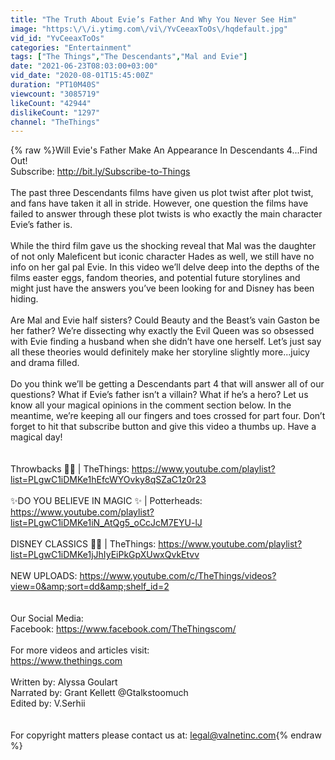 ```yaml
---
title: "The Truth About Evie’s Father And Why You Never See Him"
image: "https:\/\/i.ytimg.com\/vi\/YvCeeaxToOs\/hqdefault.jpg"
vid_id: "YvCeeaxToOs"
categories: "Entertainment"
tags: ["The Things","The Descendants","Mal and Evie"]
date: "2021-06-23T08:03:00+03:00"
vid_date: "2020-08-01T15:45:00Z"
duration: "PT10M40S"
viewcount: "3085719"
likeCount: "42944"
dislikeCount: "1297"
channel: "TheThings"
---
```

{% raw %}Will Evie's Father Make An Appearance In Descendants 4...Find Out! <br />Subscribe: <a rel="nofollow" target="blank" href="http://bit.ly/Subscribe-to-Things">http://bit.ly/Subscribe-to-Things</a><br /><br />The past three Descendants films have given us plot twist after plot twist, and fans have taken it all in stride. However, one question the films have failed to answer through these plot twists is who exactly the main character Evie’s father is. <br /><br />While the third film gave us the shocking reveal that Mal was the daughter of not only Maleficent but iconic character Hades as well, we still have no info on her gal pal Evie. In this video we’ll delve deep into the depths of the films easter eggs, fandom theories, and potential future storylines and might just have the answers you’ve been looking for and Disney has been hiding. <br /><br />Are Mal and Evie half sisters? Could Beauty and the Beast’s vain Gaston be her father? We’re dissecting why exactly the Evil Queen was so obsessed with Evie finding a husband when she didn’t have one herself. Let’s just say all these theories would definitely make her storyline slightly more...juicy and drama filled. <br /><br />Do you think we’ll be getting a Descendants part 4 that will answer all of our questions? What if Evie’s father isn’t a villain? What if he’s a hero?  Let us know all your magical opinions in the comment section below. In the meantime, we’re keeping all our fingers and toes crossed for part four. Don’t forget to hit that subscribe button and give this video a thumbs up. Have a magical day! <br /><br /><br />Throwbacks 🤪🔙 | TheThings: <a rel="nofollow" target="blank" href="https://www.youtube.com/playlist?list=PLgwC1iDMKe1hEfcWYOvky8qSZaC1z0r23">https://www.youtube.com/playlist?list=PLgwC1iDMKe1hEfcWYOvky8qSZaC1z0r23</a> <br /><br />✨DO YOU BELIEVE IN MAGIC ✨ | Potterheads: <a rel="nofollow" target="blank" href="https://www.youtube.com/playlist?list=PLgwC1iDMKe1iN_AtQg5_oCcJcM7EYU-lJ">https://www.youtube.com/playlist?list=PLgwC1iDMKe1iN_AtQg5_oCcJcM7EYU-lJ</a><br /><br />DISNEY CLASSICS 👸💖 | TheThings: <a rel="nofollow" target="blank" href="https://www.youtube.com/playlist?list=PLgwC1iDMKe1jJhIyEiPkGpXUwxQvkEtvv">https://www.youtube.com/playlist?list=PLgwC1iDMKe1jJhIyEiPkGpXUwxQvkEtvv</a> <br /><br />NEW UPLOADS: <a rel="nofollow" target="blank" href="https://www.youtube.com/c/TheThings/videos?view=0&amp;sort=dd&amp;shelf_id=2">https://www.youtube.com/c/TheThings/videos?view=0&amp;sort=dd&amp;shelf_id=2</a> <br /><br /><br />Our Social Media:<br />Facebook: <a rel="nofollow" target="blank" href="https://www.facebook.com/TheThingscom/">https://www.facebook.com/TheThingscom/</a><br /><br />For more videos and articles visit:<br /><a rel="nofollow" target="blank" href="https://www.thethings.com">https://www.thethings.com</a><br /><br />Written by: Alyssa Goulart<br />Narrated by: Grant Kellett @Gtalkstoomuch<br />Edited by: V.Serhii<br /><br /><br />For copyright matters please contact us at: legal@valnetinc.com{% endraw %}
